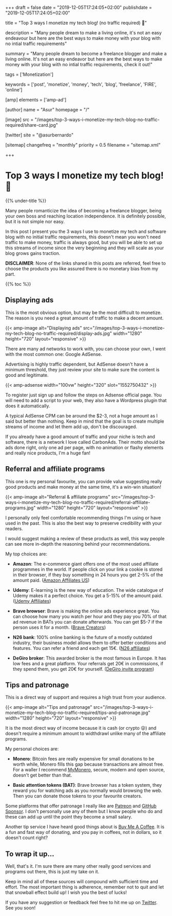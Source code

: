 +++
draft = false
date = "2019-12-05T17:24:05+02:00"
publishdate = "2019-12-05T17:24:05+02:00"

title = "Top 3 ways I monetize my tech blog! (no traffic required) 💸"

description = "Many people dream to make a living online, it's not an easy endeavour but here are the best ways to make money with your blog with no intial traffic requirements"

summary = "Many people dream to become a freelance blogger and make a living online. It's not an easy endeavor but here are the best ways to make money with your blog with no intial traffic requirements, check it out!"

tags = ['Monetization']

keywords = ['post', 'monetize', 'money', 'tech', 'blog', 'freelance', 'FIRE', 'online']

[amp]
    elements = ['amp-ad']

[author]
    name = "Asur"
    homepage = "/"

[image]
    src = "/images/top-3-ways-i-monetize-my-tech-blog-no-traffic-required/share-card.jpg"

[twitter]
    site = "@asurbernardo"

[sitemap]
  changefreq = "monthly"
  priority = 0.5
  filename = "sitemap.xml"

+++

# Top 3 ways I monetize my tech blog! 💸

{{% under-title %}}

Many people romanticize the idea of becoming a freelance blogger, being your own boss and reaching location independence. It is definitely possible, but it is not simple nor easy.

In this post I present you the 3 ways I use to monetize my tech and software blog with no initial traffic requirements, this doesn't mean you won't need traffic to make money, traffic is always good, but you will be able to set up this streams of income since the very beginning and they will scale as your blog grows gains traction.

**DISCLAIMER**: None of the links shared in this posts are referred, feel free to choose the products you like assured there is no monetary bias from my part.

{{% toc %}}

## Displaying ads

This is the most obvious option, but may be the most difficult to monetize. The reason is you need a great amount of traffic to make a decent amount.

{{< amp-image
    alt="Displaying ads"
    src="/images/top-3-ways-i-monetize-my-tech-blog-no-traffic-required/display-ads.jpg"
    width="1280"
    height="720"
    layout="responsive" >}}

There are many ad networks to work with, you can choose your own, I went with the most common one: Google AdSense.

Advertising is highly traffic dependent, but AdSense doesn't have a minimum threshold, they just review your site to make sure the content is good and legitimate.

{{< amp-adsense
    width="100vw"
    height="320"
    slot="1552750432" >}}

To register just sign up and follow the steps on Adsense official page. You will need to add a script to your web, they also have a Wordpress plugin that does it automatically.

A typical AdSense CPM can be around the $2-3, not a huge amount as I said but better than nothing. Keep in mind that the goal is to create multiple streams of income and let them add up, don't be discouraged.

If you already have a good amount of traffic and your niche is tech and software, there is a network I love called CarbonAds. Their motto should be ads done right, only one ad per page, with no animation or flashy elements and really nice products, I'm a huge fan!

## Referral and affiliate programs

This one is my personal favourite, you can provide value suggesting really good products and make money at the same time, it's a win-win situation!

{{< amp-image
    alt="Referral & affiliate programs"
    src="/images/top-3-ways-i-monetize-my-tech-blog-no-traffic-required/referral-affiliate-programs.jpg"
    width="1280"
    height="720"
    layout="responsive" >}}

I personally only feel comfortable recommending things I'm using or have used in the past. This is also the best way to preserve credibility with your readers.

I would suggest making a review of these products as well, this way people can see more in-depth the reasoning behind your recommendations.

My top choices are:

- **Amazon**: The e-commerce giant offers one of the most used affiliate programmes in the world. If people click on your link a cookie is stored in their browser, if they buy something in 24 hours you get 2-5% of the amount paid. ([Amazon Affiliates US](https://affiliate-program.amazon.com/))

- **Udemy**: E-learning is the new way of education. The wide catalogue of Udemy makes it a perfect choice. You get a 5-15% of the amount paid. ([Udemy Affiliates](https://www.udemy.com/affiliate/))

- **Brave browser**: Brave is making the online ads experience great. You can choose how many you watch per hour and they pay you 70% of that ad revenue in BATs you can donate afterwards. You can get $5-7 if the person uses it for a month. ([Brave Creators](https://publishers.basicattentiontoken.org/))

- **N26 bank**: 100% online banking is the future of a mostly outdated industry, their business model allows them to offer better conditions and features. You can refer a friend and each get 15€. ([N26 affiliates](https://n26.com/en-es/affiliate))

- **DeGiro broker**: This awarded broker is the most famous in Europe. It has low fees and a great platform. Your referrals get 20€ in commissions, if they spend them, you get 20€ for yourself. ([DeGiro invite program](https://www.degiro.ie/member-get-member/earn-20e-in-transaction-credit.html))

## Tips and patronage

This is a direct way of support and requires a high trust from your audience.

{{< amp-image
    alt="Tips and patronage"
    src="/images/top-3-ways-i-monetize-my-tech-blog-no-traffic-required/tips-and-patronage.jpg"
    width="1280"
    height="720"
    layout="responsive" >}}

It is the most direct way of income because it is cash (or crypto 😜) and doesn't require a minimum amount to widthdrawl unlike many of the affiliate programs.

My personal choices are:

 - **Monero**: Bitcoin fees are really expensive for small donations to be worth while, Monero fills this gap because transactions are almost free. For a waller I recommend [MyMonero](https://mymonero.com/), secure, modern and open source, doesn't get better than that.

 - **Basic attention tokens (BAT)**: Brave browser has a token system, they reward you for watching ads as you normally would browsing the web. Then you can donate those tokens to your favourite creators.

 Some platforms that offer patronage I really like are [Patreon](https://www.patreon.com/) and [GitHub Sponsor](https://github.com/sponsors). I don't personally use any of them but I know people who do and these can add up until the point they become a small salary.

 Another tip service I have heard good things about is [Buy Me A Coffee](https://www.buymeacoffee.com/). It is a fun and fast way of donating, and you pay in coffees, not in dollars, so it doesn't count right?

## To wrap it up...

Well, that's it. I'm sure there are many other really good services and programs out there, this is just my take on it.

Keep in mind all of these sources will compound with sufficient time and effort. The most important thing is adherence, remember not to quit and let that snowball effect build up! I wish you the best of lucks!

If you have any suggestion or feedback feel free to hit me up on [Twitter](https://twitter.com/asurbernardo). See you soon!